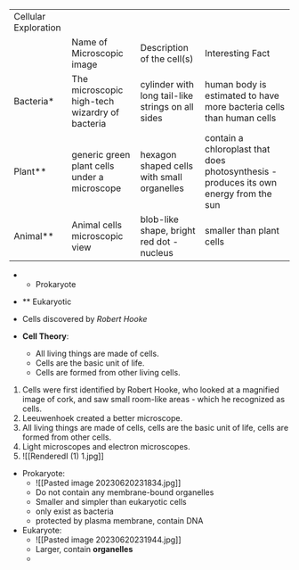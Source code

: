 |   |   |   |   |
|---|---|---|---|
|Cellular Exploration|   |   |   |
||Name of Microscopic image|Description of the cell(s)|Interesting Fact|
|Bacteria*|The microscopic high-tech wizardry of bacteria|cylinder with long tail-like strings on all sides|human body is estimated to have more bacteria cells than human cells|
|Plant**|generic green plant cells under a microscope|hexagon shaped cells with small organelles|contain a chloroplast that does photosynthesis - produces its own energy from the sun|
|Animal**|Animal cells microscopic view|blob-like shape, bright red dot - nucleus|smaller than plant cells|
* * Prokaryote 
- ** Eukaryotic

- Cells discovered by *Robert Hooke*
- **Cell Theory**:
	- All living things are made of cells.
	- Cells are the basic unit of life.
	- Cells are formed from other living cells.

1. Cells were first identified by Robert Hooke, who looked at a magnified image of cork, and saw small room-like areas - which he recognized as cells.
2. Leeuwenhoek created a better microscope.
3. All living things are made of cells, cells are the basic unit of life, cells are formed from other cells.
4. Light microscopes and electron microscopes.
5. ![[RenderedI (1) 1.jpg]]

- Prokaryote:
	- ![[Pasted image 20230620231834.jpg]]
	- Do not contain any membrane-bound organelles
	- Smaller and simpler than eukaryotic cells
	- only exist as bacteria
	- protected by plasma membrane, contain DNA
- Eukaryote:
	- ![[Pasted image 20230620231944.jpg]]
	- Larger, contain **organelles**
	- 